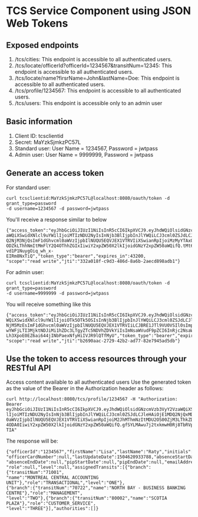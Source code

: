 # TCS Service Component using JSON Web Tokens

## Exposed endpoints
1. /tcs/cities: This endpoint is accessible to all authenticated users.
2. /tcs/locate/officerId?officerId=1234567&transitNum=12345: This endpoint is accessible to all authenticated users.
3. /tcs/locate/name?firsrName=John&lastName=Doe: This endpoint is accessible to all authenticated users.
4. /tcs/profile/1234567: This endpoint is accessible to all authenticated users.
5. /tcs/users: This endpoint is accessible only to an admin user

## Basic information
1. Client ID: tcsclientid
2. Secret: MaYzkSjmkzPC57L
3. Standard user: User Name = 1234567, Password = jwtpass
4. Admin user: User Name = 9999999, Password = jwtpass

## Generate an access token
For standard user:
```shell
curl tcsclientid:MaYzkSjmkzPC57L@localhost:8080/oauth/token -d grant_type=password 
-d username=1234567 -d password=jwtpass
```
You'll receive a response similar to below
```shell
{"access_token":"eyJhbGciOiJIUzI1NiIsInR5cCI6IkpXVCJ9.eyJhdWQiOlsidGNzcmVzb3VyY2Vz
aWQiXSwidXNlcl9uYW1lIjoiMTIzNDU2NyIsInNjb3BlIjpbInJlYWQiLCJ3cml0ZSJdLCJleHAiOjE1MD
Q2NjM3NjQsImF1dGhvcml0aWVzIjpbIlNUQU5EQVJEX1VTRVIiXSwianRpIjoiMzMyYTAxOGYtYzlkMy00
ODZkLThhNmItMmFlY2Q4OThhZGIxIiwiY2xpZW50X2lkIjoidGNzY2xpZW50aWQifQ.tMt6O_b3Jn_Rjow
vd1P1NuygOiq_wh_x-EIRm8NxTiQ","token_type":"bearer","expires_in":43200,
"scope":"read write","jti":"332a018f-c9d3-486d-8a6b-2aecd898adb1"}
```

For admin user:
```shell
curl tcsclientid:MaYzkSjmkzPC57L@localhost:8080/oauth/token -d grant_type=password 
-d username=9999999 -d password=jwtpass
```
You will receive something like this
```shell
{"access_token":"eyJhbGciOiJIUzI1NiIsInR5cCI6IkpXVCJ9.eyJhdWQiOlsidGNzcmVzb3VyY2Vza
WQiXSwidXNlcl9uYW1lIjoiOTk5OTk5OSIsInNjb3BlIjpbInJlYWQiLCJ3cml0ZSJdLCJleHAiOjE1MDQ2
NjM5MzEsImF1dGhvcml0aWVzIjpbIlNUQU5EQVJEX1VTRVIiLCJBRE1JTl9VU0VSIl0sImp0aSI6ImIyNjk
wYWFjLTI3MjktNDJiMi1hZDc3LTgyZTc5NDVhZDVkYiIsImNsaWVudF9pZCI6InRjc2NsaWVudGlkIn0.ew
Lh3XpoE0EZ6ai644jINbPaexNfyHiIVJR9lQTfMyU","token_type":"bearer","expires_in":43200,
"scope":"read write","jti":"b2690aac-2729-42b2-ad77-82e7945ad5db"}
```

## Use the token to access resources through your RESTful API
Access content available to all authenticated users
Use the generated token as the value of the Bearer in the Authorization header as follows: 
```shell
curl http://localhost:8080/tcs/profile/1234567 -H "Authorization: Bearer eyJhbGciOiJIUzI1NiIsInR5cCI6IkpXVCJ9.eyJhdWQiOlsidGNzcmVzb3VyY2VzaWQiXSwidXNlcl9uYW1
lIjoiMTIzNDU2NyIsInNjb3BlIjpbInJlYWQiLCJ3cml0ZSJdLCJleHAiOjE1MDQ2NjQxMDcsImF1dGhvcml
0aWVzIjpbIlNUQU5EQVJEX1VTRVIiXSwianRpIjoiM2JhMThmNzItMDU2OS00ZjM3LThkZDYtNTIwMzM1YmM
4ODA0IiwiY2xpZW50X2lkIjoidGNzY2xpZW50aWQifQ.gfSYLMAwu7j2txkmwH0Rj8TbRVpZS1YNPYzQOryk
TIA"
```
The response will be:
```shell
{"officerId":"1234567","firstName":"Lisa","lastName":"Raty","initials":"","shortName":"LRATY",
"officerCardNumber":null,"lastUpdateDate":1504620933788,"absenceStartDate":null,
"absenceEndDate":null,"pipStartDate":null,"pipEndDate":null,"emailAddress":null,"transitNum":null,
"role":null,"level":null,"assignedTransits":[{"branch":{"transitNum":"71001",
"name":"MONTREAL CENTRAL ACCOUNTING UNIT"},"role":"TRANSACTIONAL","level":"ONE"},
{"branch":{"transitNum":"70722","name":"NORTH BAY - BUSINESS BANKING CENTRE"},"role":"MANAGEMENT",
"level":"TWO"},{"branch":{"transitNum":"80002","name":"SCOTIA PLAZA"},"role":"CUSTOMER_SERVICE",
"level":"THREE"}],"authorities":[]}
```

